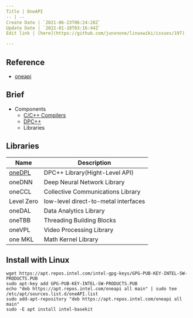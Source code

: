 ```yaml
---
Title | OneAPI
-- | --
Create Date | `2021-06-23T06:24:28Z`
Update Date | `2022-01-18T03:16:44Z`
Edit link | [here](https://github.com/junxnone/linuxwiki/issues/197)

---
```

## Reference

- [oneapi](https://software.intel.com/content/www/us/en/develop/tools/oneapi.html)

## Brief
- Components
  - [C/C++ Compilers](https://github.com/junxnone/tech-io/issues/1010)
  - [DPC++](/DPCPP)
  - Libraries

## Libraries

Name | Description
-- | --
[oneDPL](/oneDPL) | DPC++ Library(Hight-Level API)
oneDNN | Deep Neural Network Library
oneCCL | Collective Communications Library
Level Zero | low-level direct-to-metal interfaces
oneDAL | Data Analytics Library
oneTBB | Threading Building Blocks
oneVPL | Video Processing Library
one MKL | Math Kernel Library



## Install  with Linux

```
wget https://apt.repos.intel.com/intel-gpg-keys/GPG-PUB-KEY-INTEL-SW-PRODUCTS.PUB
sudo apt-key add GPG-PUB-KEY-INTEL-SW-PRODUCTS.PUB
echo "deb https://apt.repos.intel.com/oneapi all main" | sudo tee /etc/apt/sources.list.d/oneAPI.list
sudo add-apt-repository "deb https://apt.repos.intel.com/oneapi all main"
sudo -E apt install intel-basekit
```


